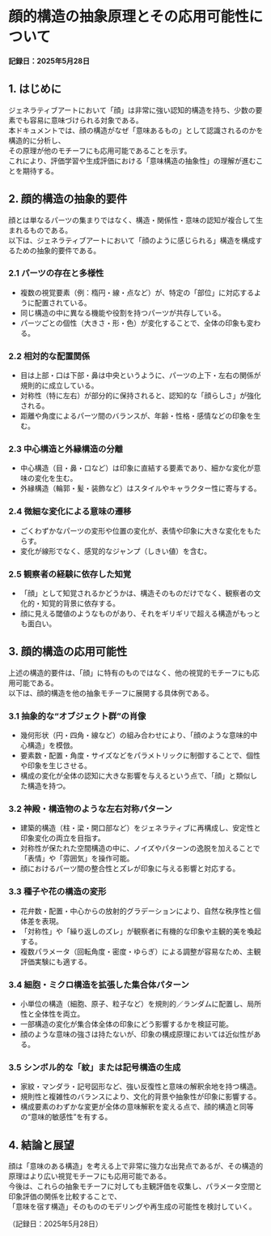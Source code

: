 # 顔的構造の抽象原理とその応用可能性について  
**記録日：2025年5月28日**

## 1. はじめに

ジェネラティブアートにおいて「顔」は非常に強い認知的構造を持ち、少数の要素でも容易に意味づけられる対象である。  
本ドキュメントでは、顔の構造がなぜ「意味あるもの」として認識されるのかを構造的に分析し、  
その原理が他のモチーフにも応用可能であることを示す。  
これにより、評価学習や生成評価における「意味構造の抽象性」の理解が進むことを期待する。

## 2. 顔的構造の抽象的要件

顔とは単なるパーツの集まりではなく、構造・関係性・意味の認知が複合して生まれるものである。  
以下は、ジェネラティブアートにおいて「顔のように感じられる」構造を構成するための抽象的要件である。

### 2.1 パーツの存在と多様性
- 複数の視覚要素（例：楕円・線・点など）が、特定の「部位」に対応するように配置されている。
- 同じ構造の中に異なる機能や役割を持つパーツが共存している。
- パーツごとの個性（大きさ・形・色）が変化することで、全体の印象も変わる。

### 2.2 相対的な配置関係
- 目は上部・口は下部・鼻は中央というように、パーツの上下・左右の関係が規則的に成立している。
- 対称性（特に左右）が部分的に保持されると、認知的な「顔らしさ」が強化される。
- 距離や角度によるパーツ間のバランスが、年齢・性格・感情などの印象を生む。

### 2.3 中心構造と外縁構造の分離
- 中心構造（目・鼻・口など）は印象に直結する要素であり、細かな変化が意味の変化を生む。
- 外縁構造（輪郭・髪・装飾など）はスタイルやキャラクター性に寄与する。

### 2.4 微細な変化による意味の遷移
- ごくわずかなパーツの変形や位置の変化が、表情や印象に大きな変化をもたらす。
- 変化が線形でなく、感覚的なジャンプ（しきい値）を含む。

### 2.5 観察者の経験に依存した知覚
- 「顔」として知覚されるかどうかは、構造そのものだけでなく、観察者の文化的・知覚的背景に依存する。
- 顔に見える閾値のようなものがあり、それをギリギリで超える構造がもっとも面白い。

## 3. 顔的構造の応用可能性

上述の構造的要件は、「顔」に特有のものではなく、他の視覚的モチーフにも応用可能である。  
以下は、顔的構造を他の抽象モチーフに展開する具体例である。

### 3.1 抽象的な“オブジェクト群”の肖像
- 幾何形状（円・四角・線など）の組み合わせにより、「顔のような意味的中心構造」を模倣。
- 要素数・配置・角度・サイズなどをパラメトリックに制御することで、個性や印象を生じさせる。
- 構成の変化が全体の認知に大きな影響を与えるという点で、「顔」と類似した構造を持つ。

### 3.2 神殿・構造物のような左右対称パターン
- 建築的構造（柱・梁・開口部など）をジェネラティブに再構成し、安定性と印象変化の両立を目指す。
- 対称性が保たれた空間構造の中に、ノイズやパターンの逸脱を加えることで「表情」や「雰囲気」を操作可能。
- 顔におけるパーツ間の整合性とズレが印象に与える影響と対応する。

### 3.3 種子や花の構造の変形
- 花弁数・配置・中心からの放射的グラデーションにより、自然な秩序性と個体差を表現。
- 「対称性」や「繰り返しのズレ」が観察者に有機的な印象や主観的美を喚起する。
- 複数パラメータ（回転角度・密度・ゆらぎ）による調整が容易なため、主観評価実験にも適する。

### 3.4 細胞・ミクロ構造を拡張した集合体パターン
- 小単位の構造（細胞、原子、粒子など）を規則的／ランダムに配置し、局所性と全体性を両立。
- 一部構造の変化が集合体全体の印象にどう影響するかを検証可能。
- 顔のような意味の強さは持たないが、印象の構成原理においては近似性がある。

### 3.5 シンボル的な「紋」または記号構造の生成
- 家紋・マンダラ・記号図形など、強い反復性と意味の解釈余地を持つ構造。
- 規則性と複雑性のバランスにより、文化的背景や抽象性が印象に影響する。
- 構成要素のわずかな変更が全体の意味解釈を変える点で、顔的構造と同等の“意味的敏感性”を有する。

## 4. 結論と展望

顔は「意味のある構造」を考える上で非常に強力な出発点であるが、その構造的原理はより広い視覚モチーフにも応用可能である。  
今後は、これらの抽象モチーフに対しても主観評価を収集し、パラメータ空間と印象評価の関係を比較することで、  
「意味を宿す構造」そのもののモデリングや再生成の可能性を検討していく。

（記録日：2025年5月28日）